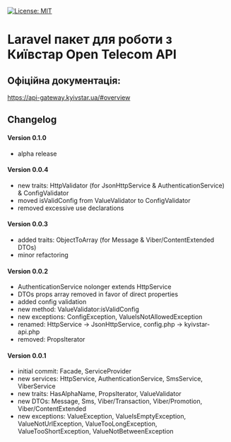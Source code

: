 [![License: MIT](https://img.shields.io/badge/License-MIT-yellow.svg)](https://opensource.org/licenses/MIT)
# Laravel пакет для роботи з Київстар Open Telecom API

## Офіційна документація:
https://api-gateway.kyivstar.ua/#overview

## Changelog

#### Version 0.1.0
- alpha release

#### Version 0.0.4
- new traits: HttpValidator (for JsonHttpService & AuthenticationService) & ConfigValidator
- moved isValidConfig from ValueValidator to ConfigValidator
- removed excessive use declarations 

#### Version 0.0.3
- added traits: ObjectToArray (for Message & Viber/ContentExtended DTOs)
- minor refactoring

#### Version 0.0.2
- AuthenticationService nolonger extends HttpService
- DTOs props array removed in favor of direct properties
- added config validation
- new method: ValueValidator:isValidConfig
- new exceptions: ConfigException, ValueIsNotAllowedException
- renamed: HttpService -> JsonHttpService, config.php -> kyivstar-api.php
- removed: PropsIterator

#### Version 0.0.1
- initial commit: Facade, ServiceProvider
- new services: HttpService, AuthenticationService, SmsService, ViberService
- new traits: HasAlphaName, PropsIterator, ValueValidator
- new DTOs: Message, Sms, Viber/Transaction, Viber/Promotion, Viber/ContentExtended
- new exceptions: ValueException, ValueIsEmptyException, ValueNotUrlException, ValueTooLongException, ValueTooShortException, ValueNotBetweenException
